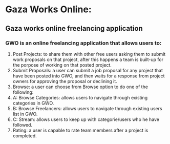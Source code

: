 # Gaza Works Online:
## Gaza works online freelancing application

### GWO is an online freelancing application that allows users to:
1. Post Projects: to share them with other free users asking them to submit work proposals on that project, after this happens a team is built-up for the porpose of working on that posted project.
2. Submit Proposals: a user can submit a job proposal for any project that have been posted into GWO, and then waits for a response from project owners for approving the proposal or declining it.
3. Browse: a user can choose from Browse option to do one of the following:
3. A: Browse Categories: allows users to navigate through existing categories in GWO.
3. B: Browse Freelancers: allows users to navigate through existing users list in GWO.
3. C: Stream: allows users to keep up with categorie/users who he have followed.
4. Rating: a user is capable to rate team members after a project is completed.
